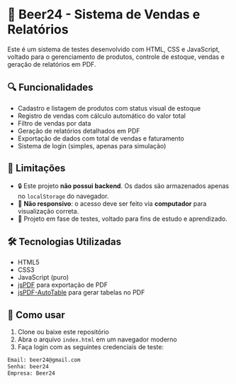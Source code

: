 # 🍻 Beer24 - Sistema de Vendas e Relatórios

Este é um sistema de testes desenvolvido com HTML, CSS e JavaScript, voltado para o gerenciamento de produtos, controle de estoque, vendas e geração de relatórios em PDF.
## 🔍 Funcionalidades

- Cadastro e listagem de produtos com status visual de estoque
- Registro de vendas com cálculo automático do valor total
- Filtro de vendas por data
- Geração de relatórios detalhados em PDF
- Exportação de dados com total de vendas e faturamento
- Sistema de login (simples, apenas para simulação)

## 🚫 Limitações

- 🔒 Este projeto **não possui backend**. Os dados são armazenados apenas no `localStorage` do navegador.
- 📱 **Não responsivo**: o acesso deve ser feito via **computador** para visualização correta.
- 🧪 Projeto em fase de testes, voltado para fins de estudo e aprendizado.

## 🛠️ Tecnologias Utilizadas

- HTML5
- CSS3
- JavaScript (puro)
- [jsPDF](https://github.com/parallax/jsPDF) para exportação de PDF
- [jsPDF-AutoTable](https://github.com/simonbengtsson/jsPDF-AutoTable) para gerar tabelas no PDF

## 🚀 Como usar

1. Clone ou baixe este repositório
2. Abra o arquivo `index.html` em um navegador moderno
3. Faça login com as seguintes credenciais de teste:

```txt
Email: beer24@gmail.com
Senha: beer24
Empresa: Beer24
